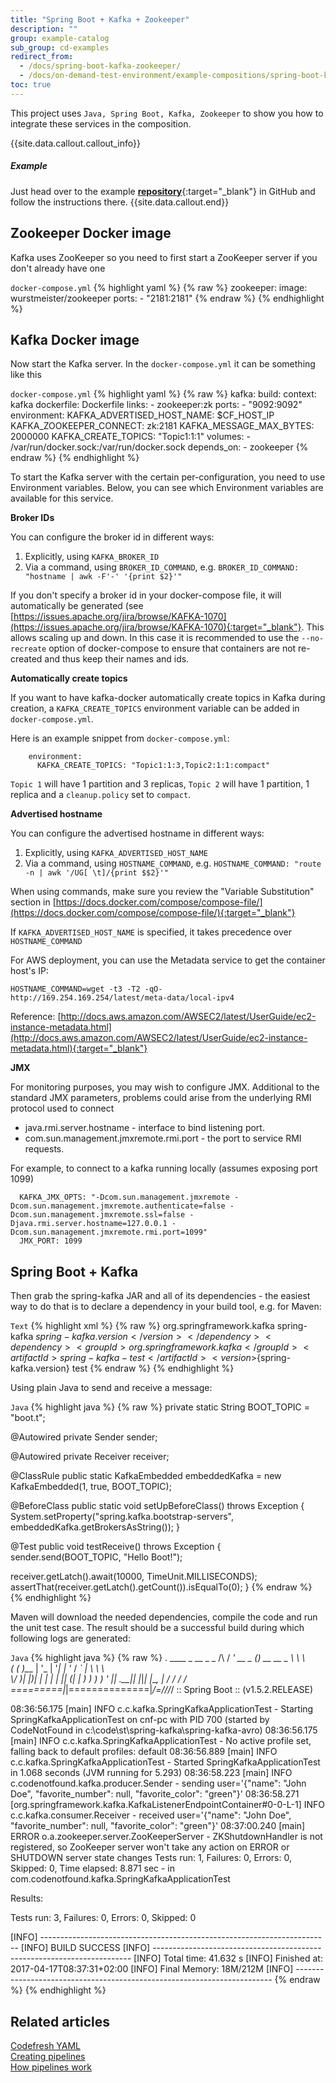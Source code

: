 ```yaml
---
title: "Spring Boot + Kafka + Zookeeper"
description: ""
group: example-catalog
sub_group: cd-examples
redirect_from:
  - /docs/spring-boot-kafka-zookeeper/
  - /docs/on-demand-test-environment/example-compositions/spring-boot-kafka-zookeeper/  
toc: true
---
```

This project uses `Java, Spring Boot, Kafka, Zookeeper` to show you how to integrate these services in the composition.

{{site.data.callout.callout_info}}
##### Example 

Just head over to the example [__repository__](https://github.com/codefreshdemo/example-springboot-kafka){:target="_blank"} in GitHub and follow the instructions there.
{{site.data.callout.end}}

## Zookeeper Docker image

Kafka uses ZooKeeper so you need to first start a ZooKeeper server if you don't already have one

  `docker-compose.yml`
{% highlight yaml %}
{% raw %}
  zookeeper:
    image: wurstmeister/zookeeper
    ports:
      - "2181:2181"
{% endraw %}
{% endhighlight %}

## Kafka Docker image
Now start the Kafka server. In the `docker-compose.yml` it can be something like this

  `docker-compose.yml`
{% highlight yaml %}
{% raw %}
  kafka:
    build:
      context: kafka
      dockerfile: Dockerfile
    links:
      - zookeeper:zk
    ports:
      - "9092:9092"
    environment:
      KAFKA_ADVERTISED_HOST_NAME: $CF_HOST_IP
      KAFKA_ZOOKEEPER_CONNECT: zk:2181
      KAFKA_MESSAGE_MAX_BYTES: 2000000
      KAFKA_CREATE_TOPICS: "Topic1:1:1"
    volumes:
      - /var/run/docker.sock:/var/run/docker.sock
    depends_on:
      - zookeeper
{% endraw %}
{% endhighlight %}

To start the Kafka server with the certain per-configuration, you need to use Environment variables. Below, you can see which Environment variables are available for this service.

__Broker IDs__

You can configure the broker id in different ways:

1. Explicitly, using ```KAFKA_BROKER_ID```
2. Via a command, using ```BROKER_ID_COMMAND```, e.g. ```BROKER_ID_COMMAND: "hostname | awk -F'-' '{print $2}'"```

If you don't specify a broker id in your docker-compose file, it will automatically be generated (see [https://issues.apache.org/jira/browse/KAFKA-1070](https://issues.apache.org/jira/browse/KAFKA-1070){:target="_blank"}. This allows scaling up and down. In this case it is recommended to use the ```--no-recreate``` option of docker-compose to ensure that containers are not re-created and thus keep their names and ids.


__Automatically create topics__

If you want to have kafka-docker automatically create topics in Kafka during
creation, a ```KAFKA_CREATE_TOPICS``` environment variable can be
added in ```docker-compose.yml```.

Here is an example snippet from ```docker-compose.yml```:

        environment:
          KAFKA_CREATE_TOPICS: "Topic1:1:3,Topic2:1:1:compact"

```Topic 1``` will have 1 partition and 3 replicas, ```Topic 2``` will have 1 partition, 1 replica and a `cleanup.policy` set to `compact`.

__Advertised hostname__

You can configure the advertised hostname in different ways:

1. Explicitly, using ```KAFKA_ADVERTISED_HOST_NAME```
2. Via a command, using ```HOSTNAME_COMMAND```, e.g. ```HOSTNAME_COMMAND: "route -n | awk '/UG[ \t]/{print $$2}'"```

When using commands, make sure you review the "Variable Substitution" section in [https://docs.docker.com/compose/compose-file/](https://docs.docker.com/compose/compose-file/){:target="_blank"}

If ```KAFKA_ADVERTISED_HOST_NAME``` is specified, it takes precedence over ```HOSTNAME_COMMAND```

For AWS deployment, you can use the Metadata service to get the container host's IP:
```
HOSTNAME_COMMAND=wget -t3 -T2 -qO-  http://169.254.169.254/latest/meta-data/local-ipv4
```
Reference: [http://docs.aws.amazon.com/AWSEC2/latest/UserGuide/ec2-instance-metadata.html](http://docs.aws.amazon.com/AWSEC2/latest/UserGuide/ec2-instance-metadata.html){:target="_blank"}

__JMX__

For monitoring purposes, you may wish to configure JMX. Additional to the standard JMX parameters, problems could arise from the underlying RMI protocol used to connect

* java.rmi.server.hostname - interface to bind listening port.
* com.sun.management.jmxremote.rmi.port - the port to service RMI requests.

For example, to connect to a kafka running locally (assumes exposing port 1099)

      KAFKA_JMX_OPTS: "-Dcom.sun.management.jmxremote -Dcom.sun.management.jmxremote.authenticate=false -Dcom.sun.management.jmxremote.ssl=false -Djava.rmi.server.hostname=127.0.0.1 -Dcom.sun.management.jmxremote.rmi.port=1099"
      JMX_PORT: 1099

## Spring Boot + Kafka
Then grab the spring-kafka JAR and all of its dependencies - the easiest way to do that is to declare a dependency in your build tool, e.g. for Maven:

  `Text`
{% highlight xml %}
{% raw %}
    <dependency>
      <groupId>org.springframework.kafka</groupId>
      <artifactId>spring-kafka</artifactId>
      <version>${spring-kafka.version}</version>
    </dependency>
    <dependency>
      <groupId>org.springframework.kafka</groupId>
      <artifactId>spring-kafka-test</artifactId>
      <version>${spring-kafka.version}</version>
      <scope>test</scope>
    </dependency>
{% endraw %}
{% endhighlight %}

Using plain Java to send and receive a message:

  `Java`
{% highlight java %}
{% raw %}
private static String BOOT_TOPIC = "boot.t";

@Autowired
private Sender sender;

@Autowired
private Receiver receiver;

@ClassRule
public static KafkaEmbedded embeddedKafka = new KafkaEmbedded(1, true, BOOT_TOPIC);

@BeforeClass
public static void setUpBeforeClass() throws Exception {
  System.setProperty("spring.kafka.bootstrap-servers", embeddedKafka.getBrokersAsString());
}

@Test
public void testReceive() throws Exception {
  sender.send(BOOT_TOPIC, "Hello Boot!");

  receiver.getLatch().await(10000, TimeUnit.MILLISECONDS);
  assertThat(receiver.getLatch().getCount()).isEqualTo(0);
}
{% endraw %}
{% endhighlight %}

Maven will download the needed dependencies, compile the code and run the unit test case. The result should be a successful build during which following logs are generated:

  `Java`
{% highlight java %}
{% raw %}
.   ____          _            __ _ _
 /\\ / ___'_ __ _ _(_)_ __  __ _ \ \ \ \
( ( )\___ | '_ | '_| | '_ \/ _` | \ \ \ \
 \\/  ___)| |_)| | | | | || (_| |  ) ) ) )
  '  |____| .__|_| |_|_| |_\__, | / / / /
 =========|_|==============|___/=/_/_/_/
 :: Spring Boot ::        (v1.5.2.RELEASE)

08:36:56.175 [main] INFO  c.c.kafka.SpringKafkaApplicationTest - Starting SpringKafkaApplicationTest on cnf-pc with PID 700 (started by CodeNotFound in c:\code\st\spring-kafka\spring-kafka-avro)
08:36:56.175 [main] INFO  c.c.kafka.SpringKafkaApplicationTest - No active profile set, falling back to default profiles: default
08:36:56.889 [main] INFO  c.c.kafka.SpringKafkaApplicationTest - Started SpringKafkaApplicationTest in 1.068 seconds (JVM running for 5.293)
08:36:58.223 [main] INFO  c.codenotfound.kafka.producer.Sender - sending user='{"name": "John Doe", "favorite_number": null, "favorite_color": "green"}'
08:36:58.271 [org.springframework.kafka.KafkaListenerEndpointContainer#0-0-L-1] INFO  c.c.kafka.consumer.Receiver - received user='{"name": "John Doe", "favorite_number": null, "favorite_color": "green"}'
08:37:00.240 [main] ERROR o.a.zookeeper.server.ZooKeeperServer - ZKShutdownHandler is not registered, so ZooKeeper server won't take any action on ERROR or SHUTDOWN server state changes
Tests run: 1, Failures: 0, Errors: 0, Skipped: 0, Time elapsed: 8.871 sec - in com.codenotfound.kafka.SpringKafkaApplicationTest

Results:

Tests run: 3, Failures: 0, Errors: 0, Skipped: 0

[INFO] ------------------------------------------------------------------------
[INFO] BUILD SUCCESS
[INFO] ------------------------------------------------------------------------
[INFO] Total time: 41.632 s
[INFO] Finished at: 2017-04-17T08:37:31+02:00
[INFO] Final Memory: 18M/212M
[INFO] ------------------------------------------------------------------------
{% endraw %}
{% endhighlight %}

## Related articles
[Codefresh YAML]({{site.baseurl}}/docs/pipelines/what-is-the-codefresh-yaml/)  
[Creating pipelines]({{site.baseurl}}/docs/pipelines/pipelines/)  
[How pipelines work]({{site.baseurl}}/docs/pipelines/introduction-to-codefresh-pipelines/)